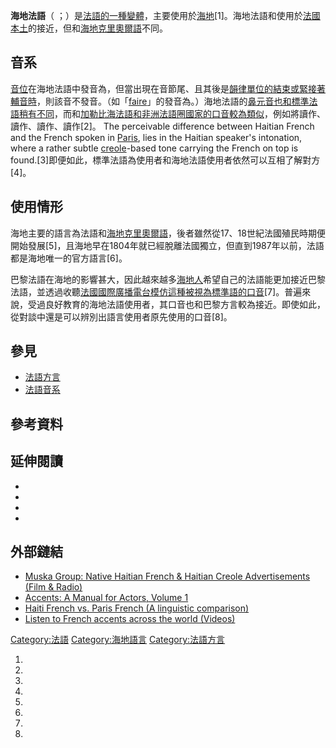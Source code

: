 **海地法語**（ ；）是[法語的一種](https://zh.wikipedia.org/wiki/法語 "wikilink")[變體](../Page/法語方言.md "wikilink")，主要使用於[海地](../Page/海地.md "wikilink")\[1\]。海地法語和使用於[法國本土](../Page/法國本土.md "wikilink")的接近，但和[海地克里奧爾語](../Page/海地克里奧爾語.md "wikilink")不同。

## 音系

[音位](../Page/音位.md "wikilink")在海地法語中發音為，但當出現在音節尾、且其後是[韻律單位的結束或緊接著](https://zh.wikipedia.org/wiki/韻律單位 "wikilink")[輔音時](https://zh.wikipedia.org/wiki/輔音 "wikilink")，則該音不發音。（如「[faire](https://zh.wikipedia.org/wiki/wikt:faire "wikilink")」的發音為。）海地法語的[鼻元音也和標準法語稍有不同](https://zh.wikipedia.org/wiki/鼻元音 "wikilink")，而和[加勒比海法語和](https://zh.wikipedia.org/wiki/法屬安的列斯 "wikilink")[非洲](https://zh.wikipedia.org/wiki/非洲法語 "wikilink")[法語圈國家的口音較為類似](https://zh.wikipedia.org/wiki/法語圈 "wikilink")，例如將讀作、讀作、讀作、讀作\[2\]。 The perceivable difference between Haitian French and the French spoken in [Paris](https://zh.wikipedia.org/wiki/Paris "wikilink"), lies in the Haitian speaker's intonation, where a rather subtle [creole](https://zh.wikipedia.org/wiki/Haitian_creole "wikilink")-based tone carrying the French on top is found.\[3\]即便如此，標準法語為使用者和海地法語使用者依然可以互相了解對方\[4\]。

## 使用情形

海地主要的語言為法語和[海地克里奧爾語](../Page/海地克里奧爾語.md "wikilink")，後者雖然從17、18世紀法國殖民時期便開始發展\[5\]，且海地早在1804年就已經脫離法國獨立，但直到1987年以前，法語都是海地唯一的官方語言\[6\]。

巴黎法語在海地的影響甚大，因此越來越多[海地人](../Page/海地人.md "wikilink")希望自己的法語能更加接近巴黎法語，並透過收聽[法國國際廣播電台模仿這種被視為標準語的口音](https://zh.wikipedia.org/wiki/法國國際廣播電台 "wikilink")\[7\]。普遍來說，受過良好教育的海地法語使用者，其口音也和巴黎方言較為接近。即使如此，從對談中還是可以辨別出語言使用者原先使用的口音\[8\]。

## 參見

  - [法語方言](../Page/法語方言.md "wikilink")
  - [法語音系](../Page/法語音系.md "wikilink")

## 參考資料

<references />

## 延伸閱讀

  -
  -
  -
  -
## 外部鏈結

  - [Muska Group: Native Haitian French & Haitian Creole Advertisements (Film & Radio)](http://www.muskagroup.com/our-work/)
  - [Accents: A Manual for Actors, Volume 1](https://books.google.com/books?id=AEEhaJR6R3EC&pg=PA196&lpg=PA196&dq=french+with+haitian+accent&source=bl&ots=KFn3c_SkFz&sig=DYZyOrxBfi1l_vMpSR1TztGpDHw&hl=en&sa=X&ei=NELzUuyHKozAkQf54YD4CA&ved=0CC0Q6AEwAQ#v=onepage&q=haitian&f=false)
  - [Haiti French vs. Paris French (A linguistic comparison)](http://www.haitian-culture.com/haitian-creole/haiti-french/)
  - [Listen to French accents across the world (Videos)](http://www.pinterest.com/frcampbellsbay/french-accent-across-the-world/)

[Category:法語](https://zh.wikipedia.org/wiki/Category:法語 "wikilink") [Category:海地語言](https://zh.wikipedia.org/wiki/Category:海地語言 "wikilink") [Category:法語方言](https://zh.wikipedia.org/wiki/Category:法語方言 "wikilink")

1.
2.

3.
4.
5.

6.

7.
8.